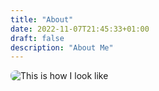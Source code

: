 ```yaml
---
title: "About"
date: 2022-11-07T21:45:33+01:00
draft: false
description: "About Me" 
---
```


<!---
<div data-role="gravatar" data-email="mlechasanchez@gmail.com"></div>
-->

<image src="/me.png" alt="This is how I look like" position="center" style="border-radius: 8px;">

